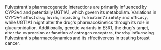 Fulvestrant's pharmacogenetic interactions are primarily influenced by CYP3A4 and potentially UGT1A1, which govern its metabolism. Variations in CYP3A4 affect drug levels, impacting Fulvestrant's safety and efficacy, while UGT1A1 might alter the drug's pharmacokinetics through its role in glucuronidation. Additionally, genetic variants in ESR1, the drug's target, alter the expression or function of estrogen receptors, thereby influencing Fulvestrant's pharmacodynamics and its effectiveness in treating breast cancer.